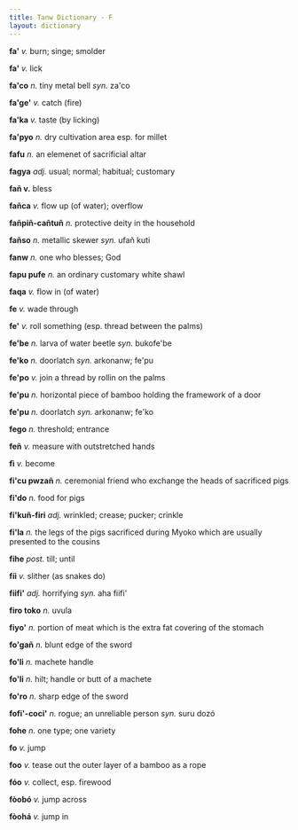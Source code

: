 ```yaml
---
title: Tanw Dictionary - F
layout: dictionary
---
```


__fa'__ _v._  burn; singe; smolder  

__fa'__ _v._  lick

__fa'co__ _n._  tiny metal bell _syn._  za'co

__fa'ge'__  _v._  catch (fire)

__fa'ka__ _v._  taste (by licking)    

__fa'pyo__  _n._  dry cultivation area esp. for millet    

__fafu__  _n._  an elemenet of sacrificial altar     

__fagya__ _adj._  usual; normal; habitual; customary   

__fañ v.__  bless     

__fañca__ _v._  flow up (of water); overflow 

__fañpiñ-cañtuñ__ _n._  protective deity in the household

__fañso__ _n._  metallic skewer _syn._  ufañ kuti 

__fanw__  _n._  one who blesses; God

__fapu pufe__ _n._  an ordinary customary white shawl

__faqa__  _v._  flow in (of water)

__fe__  _v._  wade through

__fe'__ _v._  roll something (esp. thread between the palms)

__fe'be__ _n._  larva of water beetle _syn._  bukofe'be

__fe'ko__ _n._  doorlatch _syn._  arkonanw; fe'pu

__fe'po__ _v._  join a thread by rollin on the palms

__fe'pu__ _n._  horizontal piece of bamboo holding the framework of a door  

__fe'pu__ _n._  doorlatch _syn._  arkonanw; fe'ko

__fego__  _n._  threshold; entrance

__feñ__ _v._  measure with outstretched hands

__fì__  _v._  become

__fi'cu pwzañ__ _n._  ceremonial friend who exchange the heads of sacrificed pigs 

__fi'do__ _n._  food for pigs

__fi'kuñ-firi__ _adj._  wrinkled; crease; pucker; crinkle  

__fi'la__ _n._  the legs of the pigs sacrificed during Myoko which are usually presented to the cousins

__fihe__  _post._ till; until

__fíi__ _v._  slither (as snakes do)

__fiifi'__  _adj._  horrifying  _syn._  aha fiifi'

__firo toko__ _n._  uvula

__fiyo'__ _n._  portion of meat which is the extra fat covering of the stomach

__fo'gañ__  _n._  blunt edge of the sword

__fo'li__ _n._  machete handle

__fo'li__ _n._  hilt; handle or butt of a machete

__fo'ro__ _n._  sharp edge of the sword

__fofi'-coci'__ _n._  rogue; an unreliable person _syn._  suru dozó

__fohe__  _n._  one type; one variety

__fo__  _v._  jump

__foo__ _v._  tease out the outer layer of a bamboo as a rope

__fóo__ _v._  collect, esp. firewood

__fòobó__ _v._  jump across

__fòohá__ _v._  jump in       

